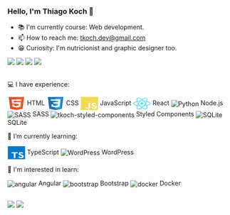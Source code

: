 ### Hello, I'm Thiago Koch 👋

- 📚 I'm currently course: Web development.
- 📫 How to reach me: tkoch.dev@gmail.com
- 😁 Curiosity: I'm nutricionist and graphic designer too.

<div>
  <img height="150em" src="https://github-profile-summary-cards.vercel.app/api/cards/profile-details?username=tkoch97&theme=tokyonight"/>
  <img height="150em" src="https://github-readme-stats.vercel.app/api?username=tkoch97&count_private=true&show_icons=true&theme=tokyonight">
  <img height="150em" src="https://github-readme-stats.vercel.app/api/top-langs/?username=tkoch97&layout=compact&theme=tokyonight">
  <img height="150em" src="https://github-readme-streak-stats.herokuapp.com/?user=tkoch97&theme=tokyonight"/>
</div>

<br/>

<p>💻 I have experience:<p>
  
   <img align="center" alt="HTML" height="30" width="40" src="https://raw.githubusercontent.com/devicons/devicon/master/icons/html5/html5-original.svg"> HTML
   <img align="center" alt="CSS" height="30" width="40" src="https://raw.githubusercontent.com/devicons/devicon/master/icons/css3/css3-original.svg"> CSS
   <img align="center" alt="Js" height="30" width="40" src="https://raw.githubusercontent.com/devicons/devicon/master/icons/javascript/javascript-plain.svg"> JavaScript
   <img align="center" alt="React" height="30" width="40" src="https://raw.githubusercontent.com/devicons/devicon/master/icons/react/react-original.svg"> React 
   <img align="center" alt="Python" height="30" width="40" src="https://cdn.jsdelivr.net/gh/devicons/devicon/icons/nodejs/nodejs-plain.svg" /> Node.js <br>
   <img align="center" alt="SASS" height="30" width="40" src="https://cdn.jsdelivr.net/gh/devicons/devicon/icons/sass/sass-original.svg"> SASS
   <img align="center" alt="tkoch-styled-components" height="40" width="50" src="https://www.svgrepo.com/show/306811/styled-components.svg" /> Styled Components
   <img align="center" alt="SQLite" height="30" width="40" src="https://cdn.jsdelivr.net/gh/devicons/devicon/icons/sqlite/sqlite-original.svg"> SQLite
<br/>

<p>🌱 I’m currently learning:<p>
    <img align="center" alt="TypeScript" height="30" width="40" src="https://raw.githubusercontent.com/devicons/devicon/master/icons/typescript/typescript-plain.svg"> TypeScript
    <img align="center" alt="WordPress" height="30" width="40" src="https://cdn.jsdelivr.net/gh/devicons/devicon@latest/icons/wordpress/wordpress-original.svg"> WordPress
<!--     <img align="center" alt="mysql" height="30" width="40" src="https://cdn.jsdelivr.net/gh/devicons/devicon/icons/mysql/mysql-original.svg"> MySql -->
<br/>

<p>🔭 I'm interested in learn:<p>
    <img align="center" alt="angular" height="30" width="40" src="https://cdn.jsdelivr.net/gh/devicons/devicon/icons/angularjs/angularjs-original.svg"> Angular
    <img align="center" alt="bootstrap" height="30" width="40" src="https://cdn.jsdelivr.net/gh/devicons/devicon/icons/bootstrap/bootstrap-original.svg"> Bootstrap
    <img align="center" alt="docker" height="30" width="40" src="https://cdn.jsdelivr.net/gh/devicons/devicon/icons/docker/docker-original.svg"> Docker
    
<br/>

##

<div>
    <a href="https://www.linkedin.com/in/tkoch97/" alt="linkedin" target="_blank"><img src="https://img.shields.io/badge/-LinkedIn-%230077B5?style=for-the-badge&logo=linkedin&logoColor=white" target="_blank"></a>
    <a href="https://www.instagram.com/tkoch.dev/" alt="istagram" target="_blank"><img src="https://img.shields.io/badge/Instagram-E4405F?style=for-the-badge&logo=instagram&logoColor=white" target="_blank"></a>    
</div>  
</footer>
